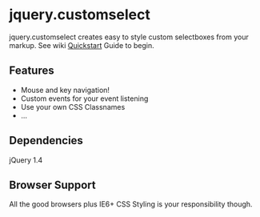 # jquery.customselect #

jquery.customselect creates easy to style custom selectboxes from your markup.
See wiki [Quickstart](Quickstart.md) Guide to begin.

## Features ##
  * Mouse and key navigation!
  * Custom events for your event listening
  * Use your own CSS Classnames
  * ...

## Dependencies ##
jQuery 1.4

## Browser Support ##
All the good browsers plus IE6+
CSS Styling is your responsibility though.